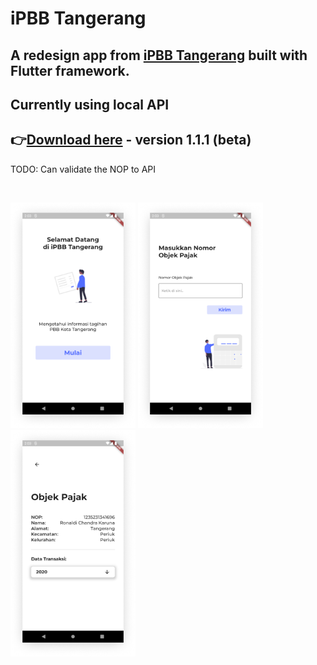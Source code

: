 # iPBB Tangerang

## A redesign app from [iPBB Tangerang](https://play.google.com/store/apps/details?id=com.opensipkd.ipbb_tgr&hl=en&gl=US) built with Flutter framework.
## Currently using local API


## 👉[Download here](https://github.com/ronaldichandra/ipbb-tangerang/releases/download/1.1.1/app-release.apk) - version 1.1.1 (beta)

TODO: Can validate the NOP to API

<br>
<p float="left">
  <img src="https://raw.githubusercontent.com/ronaldichandra/ipbb-tangerang/main/screenshots/1.png" width="200">
  <img src="https://raw.githubusercontent.com/ronaldichandra/ipbb-tangerang/main/screenshots/2.png" width="200">
  <img src="https://raw.githubusercontent.com/ronaldichandra/ipbb-tangerang/main/screenshots/3.png" width="200">
</p>

